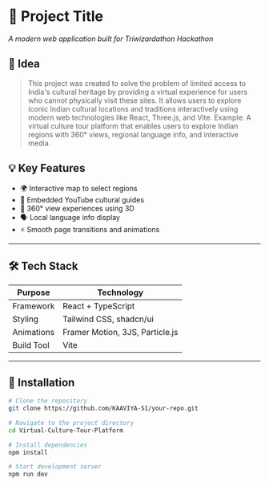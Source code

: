 # 🚀 Project Title

_A modern web application built for Triwizardathon Hackathon_

## 🧠 Idea

> This project was created to solve the problem of limited access to India's cultural heritage by providing a virtual experience for users who cannot physically visit these sites.
> It allows users to explore iconic Indian cultural locations and traditions interactively using modern web technologies like React, Three.js, and Vite.
> Example: A virtual culture tour platform that enables users to explore Indian regions with 360° views, regional language info, and interactive media.

## 💡 Key Features

- 🌍 Interactive map to select regions
- 🎥 Embedded YouTube cultural guides
- 🧭 360° view experiences using 3D
- 🗣️ Local language info display
- ⚡ Smooth page transitions and animations

---

## 🛠️ Tech Stack

| Purpose       | Technology                        |
|---------------|-----------------------------------|
| Framework     | React + TypeScript                |
| Styling       | Tailwind CSS, shadcn/ui           |
| Animations    | Framer Motion, 3JS, Particle.js   |
| Build Tool    | Vite                              |

---

## 🧪 Installation

```bash
# Clone the repository
git clone https://github.com/KAAVIYA-S1/your-repo.git

# Navigate to the project directory
cd Virtual-Culture-Tour-Platform

# Install dependencies
npm install

# Start development server
npm run dev

